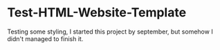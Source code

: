 # Test-HTML-Website-Template
Testing some styling, I started this project by september, but somehow I didn't managed to finish it. 

